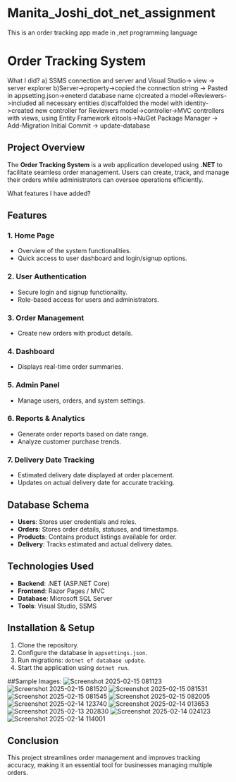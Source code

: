# Manita_Joshi_dot_net_assignment
This is an order tracking app made in ,net programming language 
# Order Tracking System


What I  did?
a) SSMS connection and server and Visual Studio-> view -> server explorer
b)Server->property->copied the connection string -> Pasted in appsetting.json->eneterd database name
c)created a model->Reviewers->included all necessary entities
d)scaffolded the model with identity->created new controller for Reviewers model->controller->MVC controllers with views, using Entity Framework
e)tools->NuGet Package Manager -> Add-Migration Initial Commit -> update-database
## Project Overview
The **Order Tracking System** is a web application developed using **.NET** to facilitate seamless order management. Users can create, track, and manage their orders while administrators can oversee operations efficiently.

What features I have added?
## Features

### 1. Home Page
- Overview of the system functionalities.
- Quick access to user dashboard and login/signup options.

### 2. User Authentication
- Secure login and signup functionality.
- Role-based access for users and administrators.

### 3. Order Management
- Create new orders with product details.

### 4. Dashboard
- Displays real-time order summaries.

### 5. Admin Panel
- Manage users, orders, and system settings.

### 6. Reports & Analytics
- Generate order reports based on date range.
- Analyze customer purchase trends.

### 7. Delivery Date Tracking
- Estimated delivery date displayed at order placement.
- Updates on actual delivery date for accurate tracking.

## Database Schema
- **Users**: Stores user credentials and roles.
- **Orders**: Stores order details, statuses, and timestamps.
- **Products**: Contains product listings available for order.
- **Delivery**: Tracks estimated and actual delivery dates.

## Technologies Used
- **Backend**: .NET (ASP.NET Core)
- **Frontend**: Razor Pages / MVC
- **Database**: Microsoft SQL Server
- **Tools**: Visual Studio, SSMS

## Installation & Setup
1. Clone the repository.
2. Configure the database in `appsettings.json`.
3. Run migrations: `dotnet ef database update`.
4. Start the application using `dotnet run`.

##Sample Images:
![Screenshot 2025-02-15 081123](https://github.com/Manita0z/Manita_Joshi_dot_net_assignment/blob/main/screenshots%20of%20the%20%20output/Screenshot%202025-02-15%20081123.png)
![Screenshot 2025-02-15 081520](https://github.com/Manita0z/Manita_Joshi_dot_net_assignment/blob/main/screenshots%20of%20the%20%20output/Screenshot%202025-02-15%20081520.png)
![Screenshot 2025-02-15 081531](https://github.com/Manita0z/Manita_Joshi_dot_net_assignment/blob/main/screenshots%20of%20the%20%20output/Screenshot%202025-02-15%20081531.png)
![Screenshot 2025-02-15 081545](https://github.com/Manita0z/Manita_Joshi_dot_net_assignment/blob/main/screenshots%20of%20the%20%20output/Screenshot%202025-02-15%20081545.png)
![Screenshot 2025-02-15 082005](https://github.com/Manita0z/Manita_Joshi_dot_net_assignment/blob/main/screenshots%20of%20the%20%20output/Screenshot%202025-02-15%20082005.png)
![Screenshot 2025-02-14 123740](https://github.com/Manita0z/Manita_Joshi_dot_net_assignment/blob/main/screenshots%20of%20the%20%20output/Screenshot%202025-02-14%20123740.png)
![Screenshot 2025-02-14 013653](https://github.com/Manita0z/Manita_Joshi_dot_net_assignment/blob/main/screenshots%20of%20the%20%20output/Screenshot%202025-02-14%20013653.png)
![Screenshot 2025-02-13 202830](https://github.com/Manita0z/Manita_Joshi_dot_net_assignment/blob/main/screenshots%20of%20the%20%20output/Screenshot%202025-02-13%20202830.png)
![Screenshot 2025-02-14 024123](https://github.com/Manita0z/Manita_Joshi_dot_net_assignment/blob/main/screenshots%20of%20the%20%20output/Screenshot%202025-02-14%20024123.png)
![Screenshot 2025-02-14 114001](https://github.com/Manita0z/Manita_Joshi_dot_net_assignment/blob/main/screenshots%20of%20the%20%20output/Screenshot%202025-02-14%20114001.png)
## Conclusion
This project streamlines order management and improves tracking accuracy, making it an essential tool for businesses managing multiple orders.
